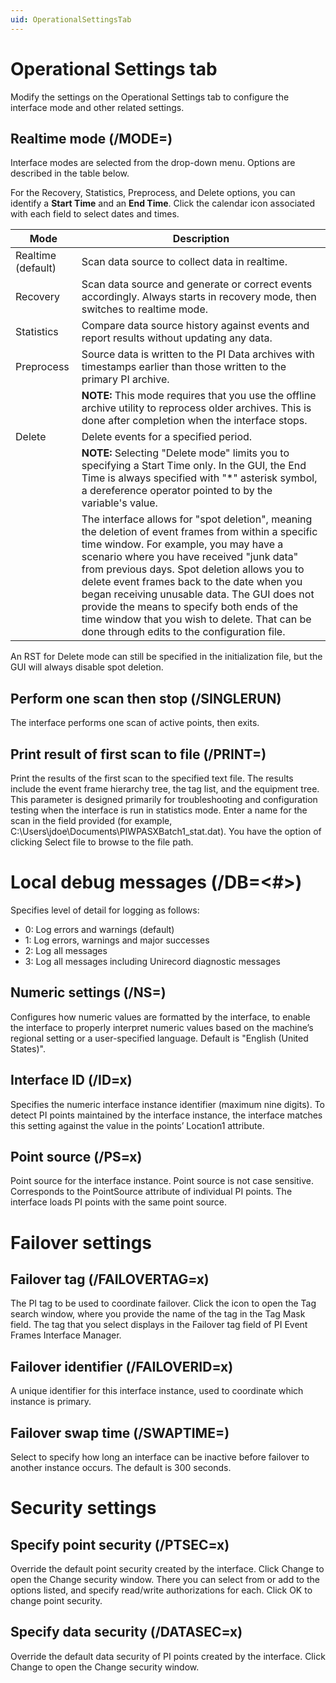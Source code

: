 ```yaml
---
uid: OperationalSettingsTab
---
```


# Operational Settings tab

Modify the settings on the Operational Settings tab to configure the interface mode and other related settings.

## Realtime mode (/MODE=<mode>)
    
Interface modes are selected from the drop-down menu. Options are described in the table below. 
    
For the Recovery, Statistics, Preprocess, and Delete options, you can identify a **Start Time** and an **End Time**. Click the calendar icon associated with each field to select dates and times.
    
| Mode | Description |
| ---- | ----------- |
| Realtime (default) | Scan data source to collect data in realtime. |
| Recovery | Scan data source and generate or correct events accordingly. Always starts in recovery mode, then switches to realtime mode. |
| Statistics | Compare data source history against events and report results without updating any data. |
| Preprocess | Source data is written to the PI Data archives with timestamps earlier than those written to the primary PI archive. |
|   | **NOTE:** This mode requires that you use the offline archive utility to reprocess older archives. This is done after completion when the interface stops. |
| Delete | Delete events for a specified period. |
|   | **NOTE:** Selecting "Delete mode" limits you to specifying a Start Time only. In the GUI, the End Time is always specified with "*" asterisk symbol, a dereference operator pointed to by the variable's value. |
|   | The interface allows for "spot deletion", meaning the deletion of event frames from within a specific time window. For example, you may have a scenario where you have received "junk data" from previous days. Spot deletion allows you to delete event frames back to the date when you began receiving unusable data. The GUI does not provide the means to specify both ends of the time window that you wish to delete. That can be done through edits to the configuration file.|
An RST for Delete mode can still be specified in the initialization file, but the GUI will always disable spot deletion. 

## Perform one scan then stop (/SINGLERUN)
    
The interface performs one scan of active points, then exits. 

## Print result of first scan to file (/PRINT=<file name>)
    
Print the results of the first scan to the specified text file. The results include the event frame hierarchy tree, the tag list, and the equipment tree. This parameter is designed primarily for troubleshooting and configuration testing when the interface is run in statistics mode. Enter a name for the scan in the field provided (for example, C:\Users\jdoe\Documents\PIWPASXBatch1_stat.dat). You have the option of clicking Select file to browse to the file path. 

# Local debug messages (/DB=<#>)

Specifies level of detail for logging as follows:
* 0: Log errors and warnings (default)
* 1: Log errors, warnings and major successes
* 2: Log all messages
* 3: Log all messages including Unirecord diagnostic messages

## Numeric settings (/NS=<lang>)

Configures how numeric values are formatted by the interface, to enable the interface to properly interpret numeric values based on the machine’s regional setting or a user-specified language. Default is "English (United States)". 

## Interface ID (/ID=x)
    
Specifies the numeric interface instance identifier (maximum nine digits). To detect PI points maintained by the interface instance, the interface matches this setting against the value in the points’ Location1 attribute. 

## Point source (/PS=x)
    
Point source for the interface instance. Point source is not case sensitive. Corresponds to the PointSource attribute of individual PI points. The interface loads PI points with the same point source. 

# Failover settings

## Failover tag (/FAILOVERTAG=x)

The PI tag to be used to coordinate failover. Click the icon to open the Tag search window, where you provide the name of the tag in the Tag Mask field. The tag that you select displays in the Failover tag field of PI Event Frames Interface Manager. 

## Failover identifier (/FAILOVERID=x)
    
A unique identifier for this interface instance, used to coordinate which instance is primary. 

## Failover swap time (/SWAPTIME=<seconds>)

Select to specify how long an interface can be inactive before failover to another instance occurs. The default is 300 seconds. 

# Security settings

## Specify point security (/PTSEC=x)

Override the default point security created by the interface. Click Change to open the Change security window. There you can select from or add to the options listed, and specify read/write authorizations for each. Click OK to change point security. 

## Specify data security (/DATASEC=x)

Override the default data security of PI points created by the interface. Click Change to open the Change security window. 


